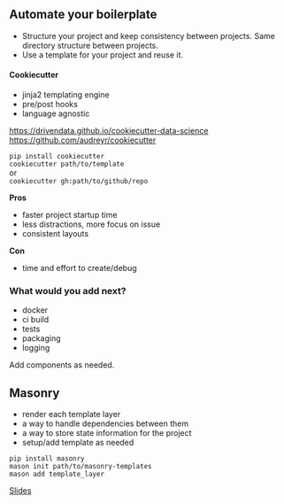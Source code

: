 ## Automate your boilerplate

- Structure your project and keep consistency between projects. Same directory structure between projects. 
- Use a template for your project and reuse it.

#### Cookiecutter 
- jinja2 templating engine
- pre/post hooks
- language agnostic

https://drivendata.github.io/cookiecutter-data-science
https://github.com/audreyr/cookiecutter

`pip install cookiecutter`\
`cookiecutter path/to/template`\
or\
`cookiecutter gh:path/to/github/repo`

**Pros**
- faster project startup time
- less distractions, more focus on issue
- consistent layouts

**Con**
- time and effort to create/debug

### What would you add next?
- docker
- ci build
- tests
- packaging
- logging

Add components as needed.

## Masonry 
- render each template layer
- a way to handle dependencies between them
- a way to store state information for the project
- setup/add template as needed

`pip install masonry`\
`mason init path/to/masonry-templates`\
`mason add template_layer`

[Slides](https://speakerdeck.com/mrkriss/automate-your-boilerplate)
